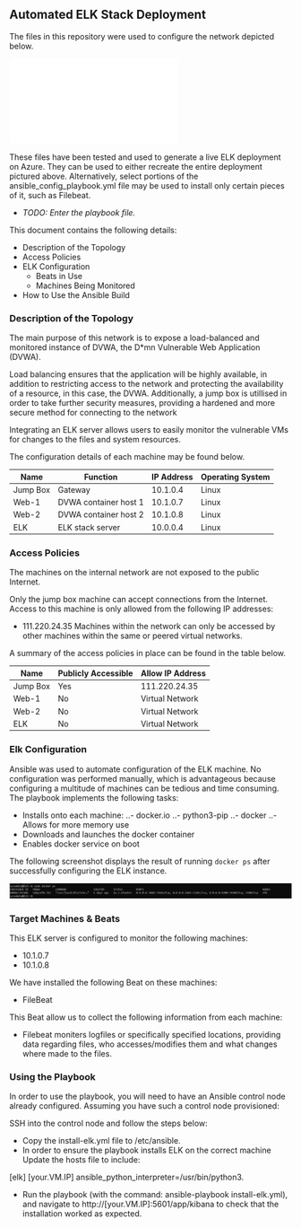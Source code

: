## Automated ELK Stack Deployment

The files in this repository were used to configure the network depicted below.

![Azure Network Diagram](Images/AzureNetworkDiagram2.pdf)

These files have been tested and used to generate a live ELK deployment on Azure. They can be used to either recreate the entire deployment pictured above. Alternatively, select portions of the ansible_config_playbook.yml file may be used to install only certain pieces of it, such as Filebeat.

  - _TODO: Enter the playbook file._

This document contains the following details:
- Description of the Topology
- Access Policies
- ELK Configuration
  - Beats in Use
  - Machines Being Monitored
- How to Use the Ansible Build


### Description of the Topology

The main purpose of this network is to expose a load-balanced and monitored instance of DVWA, the D*mn Vulnerable Web Application (DVWA).

Load balancing ensures that the application will be highly available, in addition to restricting access to the network and protecting the availability of a resource, in this case, the DVWA. Additionally, a jump box is utillised in order to take further security measures, providing a hardened and more secure method for connecting to the network

Integrating an ELK server allows users to easily monitor the vulnerable VMs for changes to the files and system resources.

The configuration details of each machine may be found below.

| Name     | Function              | IP Address | Operating System |
|----------|-----------------------|------------|------------------|
| Jump Box | Gateway               | 10.1.0.4   | Linux            |
| Web-1    | DVWA container host 1 | 10.1.0.7   | Linux            |
| Web-2    | DVWA container host 2 | 10.1.0.8   | Linux            |
| ELK      | ELK stack server      | 10.0.0.4   | Linux            |

### Access Policies

The machines on the internal network are not exposed to the public Internet. 

Only the jump box machine can accept connections from the Internet. Access to this machine is only allowed from the following IP addresses:
- 111.220.24.35
Machines within the network can only be accessed by other machines within the same or peered virtual networks.

A summary of the access policies in place can be found in the table below.

| Name     | Publicly Accessible | Allow IP Address |
|----------|---------------------|------------------|
| Jump Box | Yes                 | 111.220.24.35    |
| Web-1    | No                  | Virtual Network  |
| Web-2    | No                  | Virtual Network  |
| ELK      | No                  | Virtual Network  |

### Elk Configuration

Ansible was used to automate configuration of the ELK machine. No configuration was performed manually, which is advantageous because configuring a multitude of machines can be tedious and time consuming.
The playbook implements the following tasks:
- Installs onto each machine:
..- docker.io
..- python3-pip
..- docker
..- Allows for more memory use
- Downloads and launches the docker container
- Enables docker service on boot

The following screenshot displays the result of running `docker ps` after successfully configuring the ELK instance.

![Screenshot of docker ps output](Images/docker_ps_output.png)

### Target Machines & Beats
This ELK server is configured to monitor the following machines:
- 10.1.0.7
- 10.1.0.8

We have installed the following Beat on these machines:
- FileBeat

This Beat allow us to collect the following information from each machine:
- Filebeat moniters logfiles or specifically specified locations, providing data regarding files, who accesses/modifies them and what changes where made to the files.

### Using the Playbook
In order to use the playbook, you will need to have an Ansible control node already configured. Assuming you have such a control node provisioned: 

SSH into the control node and follow the steps below:
- Copy the install-elk.yml file to /etc/ansible.
- In order to ensure the playbook installs ELK on the correct machine Update the hosts file to include:

[elk]
[your.VM.IP] ansible_python_interpreter=/usr/bin/python3.

- Run the playbook (with the command: ansible-playbook install-elk.yml), and navigate to http://[your.VM.IP]:5601/app/kibana to check that the installation worked as expected.
